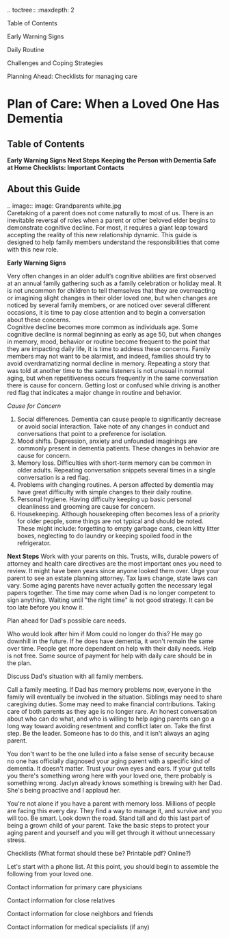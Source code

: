 
.. toctree::
   :maxdepth: 2
   
   Table of Contents
   
   Early Warning Signs
   
   Daily Routine
   
   Challenges and Coping Strategies
   
   Planning Ahead: Checklists for managing care

 Plan of Care: When a Loved One Has Dementia 
 ===========================================
 Table of Contents
-------------------
**Early Warning Signs**
**Next Steps**
**Keeping the Person with Dementia Safe at Home**
**Checklists: Important Contacts**

About this Guide 
----------------
.. image:: image: Grandparents white.jpg  
   Caretaking of a parent does not come naturally to most of us.  There is an inevitable reversal of roles when a parent or other beloved elder begins to demonstrate cognitive decline. For most, it requires a giant leap toward accepting the reality of this new relationship dynamic. This guide is designed to help family members understand the responsibilities that come with this new role.

**Early Warning Signs**

Very often changes in an older adult’s cognitive abilities are first observed at an annual family gathering such as a family celebration or holiday meal.  It is not uncommon for children to tell themselves that they are overreacting or imagining slight changes in their older loved one, but when changes are noticed by several family members, or are noticed over several different occasions, it is time to pay close attention and to begin a conversation about these concerns.  
Cognitive decline becomes more common as individuals age.  Some cognitive decline is normal beginning as early as age 50, but when changes in memory, mood, behavior or routine become frequent to the point that they are impacting daily life, it is time to address these concerns.  Family members may not want to be alarmist, and indeed, families should try to avoid overdramatizing normal decline in memory.  Repeating a story that was told at another time to the same listeners is not unusual in normal aging, but when repetitiveness occurs frequently in the same conversation there is cause for concern.  Getting lost or confused while driving is another red flag that indicates a major change in routine and behavior.

*Cause for Concern*
1. Social differences.  Dementia can cause people to significantly decrease or avoid social interaction. Take note of any changes in conduct and conversations that point to a preference for isolation. 
2. Mood shifts. Depression, anxiety and unfounded imaginings are commonly present in dementia patients. These changes in behavior are cause for concern.
3. Memory loss. Difficulties with short-term memory can be common in older adults. Repeating conversation snippets several times in a single conversation is a red flag.
4. Problems with changing routines. A person affected by dementia may have great difficulty with simple changes to their daily routine. 
5. Personal hygiene. Having difficulty keeping up basic personal cleanliness and grooming are cause for concern.
6. Housekeeping.  Although housekeeping often becomes less of a priority for older people, some things are not typical and should be noted.  These might include: forgetting to empty garbage cans, clean kitty litter boxes, neglecting to do laundry or keeping spoiled food in the refrigerator.  

**Next Steps**
Work with your parents on this. Trusts, wills, durable powers of attorney and health care directives are the most important ones you need to review.  It might have been years since anyone looked them over.  Urge your parent to see an estate planning attorney.  Tax laws change, state laws can vary. Some aging parents have never actually gotten the necessary legal papers together.  The time may come when Dad is no longer competent to sign anything. Waiting until "the right time" is not good strategy.  It can be too late before you know it.

Plan ahead for Dad's possible care needs.

Who would look after him if Mom could no longer do this?  He may go downhill in the future.   If he does have dementia, it won't remain the same over time.  People get more dependent on help with their daily needs.  Help is not free.  Some source of payment for help with daily care should be in the plan.

Discuss Dad's situation with all family members.

Call a family meeting. If Dad has memory problems now, everyone in the family will eventually be involved in the situation.  Siblings may need to share caregiving duties.  Some may need to make financial contributions.  Taking care of both parents as they age is no longer rare.  An honest conversation about who can do what, and who is willing to help aging parents can go a long way toward avoiding resentment and conflict later on.  Take the first step. Be the leader. Someone has to do this, and it isn't always an aging parent.

You don't want to be the one lulled into a false sense of security because no one has officially diagnosed your aging parent with a specific kind of dementia.  It doesn't matter. Trust your own eyes and ears.  If your gut tells you there's something wrong here with your loved one, there probably is something wrong.  Jaclyn already knows something is brewing with her Dad. She's being proactive and I applaud her.

You're not alone if you have a parent with memory loss. Millions of people are facing this every day. They find a way to manage it, and survive and you will too.  Be smart.  Look down the road. Stand tall and do this last part of being a grown child of your parent. Take the basic steps to protect your aging parent and yourself and you will get through it without unnecessary stress.

Checklists  (What format should these be?  Printable pdf? Online?)

 Let's start with a phone list.
 At this point, you should begin to assemble the following from your loved one.

 Contact information for primary care physicians

 Contact information for close relatives

 Contact information for close neighbors and friends

 Contact information for medical specialists (if any)




